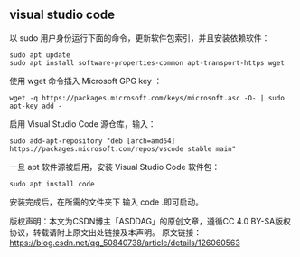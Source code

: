 ## visual studio code
以 sudo 用户身份运行下面的命令，更新软件包索引，并且安装依赖软件：
```
sudo apt update
sudo apt install software-properties-common apt-transport-https wget
```
使用 wget 命令插入 Microsoft GPG key ：
```
wget -q https://packages.microsoft.com/keys/microsoft.asc -O- | sudo apt-key add -
```
启用 Visual Studio Code 源仓库，输入：
```
sudo add-apt-repository "deb [arch=amd64] https://packages.microsoft.com/repos/vscode stable main"
```
一旦 apt 软件源被启用，安装 Visual Studio Code 软件包：
```
sudo apt install code
```
安装完成后，在所需的文件夹下 输入 code .即可启动。

版权声明：本文为CSDN博主「ASDDAG」的原创文章，遵循CC 4.0 BY-SA版权协议，转载请附上原文出处链接及本声明。
原文链接：https://blog.csdn.net/qq_50840738/article/details/126060563
